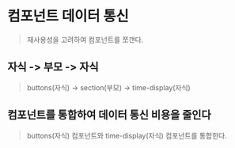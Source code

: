 # 컴포넌트 데이터 통신

> 재사용성을 고려하여 컴포넌트를 쪼갠다.

## 자식 -> 부모 -> 자식

> buttons(자식) -> section(부모) -> time-display(자식)

## 컴포넌트를 통합하여 데이터 통신 비용을 줄인다

> buttons(자식) 컴포넌트와 time-display(자식) 컴포넌트를 통합한다.
